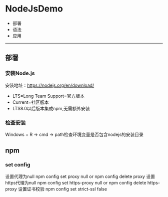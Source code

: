 # NodeJsDemo
* 部署
* 语法
* 应用
-----
## 部署
### 安装Node.js
安装地址：https://nodejs.org/en/download/
* LTS=Long Team Support=官方版本
* Current=社区版本
* LTS8.0以后版本集成npm,无需额外安装

### 检查安装
Windows + R -> cmd -> path检查环境变量是否包含nodejs的安装目录

## npm
### set config
设置代理为null
        npm config set proxy null
or
        npm config delete proxy
设置https代理为null
        npm config set https-proxy null
or
        npm config delete https-proxy
设置证书校验
        npm config set strict-ssl false